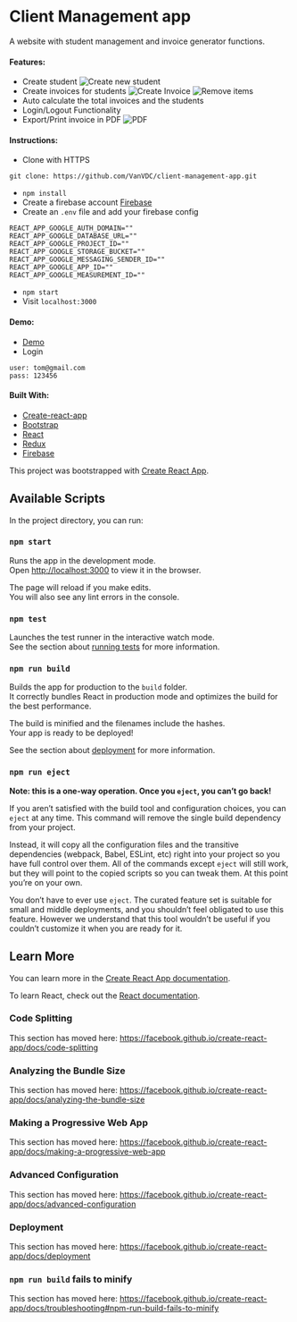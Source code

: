 # Client Management app

A website with student management and invoice generator functions.

#### Features:

- Create student
  ![Create new student](./public/createStudent.gif)
- Create invoices for students
  ![Create Invoice](./public/createInvoice.gif)
  ![Remove items](./public/remove.gif)
- Auto calculate the total invoices and the students
- Login/Logout Functionality
- Export/Print invoice in PDF
  ![PDF](./public/pdf.gif)

#### Instructions:

- Clone with HTTPS

```
git clone: https://github.com/VanVDC/client-management-app.git
```

- `npm install`
- Create a firebase account [Firebase](https://firebase.google.com/)
- Create an `.env` file and add your firebase config

```
REACT_APP_GOOGLE_AUTH_DOMAIN=""
REACT_APP_GOOGLE_DATABASE_URL=""
REACT_APP_GOOGLE_PROJECT_ID=""
REACT_APP_GOOGLE_STORAGE_BUCKET=""
REACT_APP_GOOGLE_MESSAGING_SENDER_ID=""
REACT_APP_GOOGLE_APP_ID=""
REACT_APP_GOOGLE_MEASUREMENT_ID=""
```

- `npm start`
- Visit `localhost:3000`

#### Demo:

- [Demo](https://contacts-keeper-16284.firebaseapp.com/)
- Login

```
user: tom@gmail.com
pass: 123456
```

#### Built With:

- [Create-react-app](https://github.com/facebook/create-react-app)
- [Bootstrap](https://github.com/twbs/bootstrap)
- [React](https://github.com/facebook/react/)
- [Redux](https://github.com/reactjs/redux)
- [Firebase](https://firebase.google.com/)

This project was bootstrapped with [Create React App](https://github.com/facebook/create-react-app).

## Available Scripts

In the project directory, you can run:

### `npm start`

Runs the app in the development mode.<br />
Open [http://localhost:3000](http://localhost:3000) to view it in the browser.

The page will reload if you make edits.<br />
You will also see any lint errors in the console.

### `npm test`

Launches the test runner in the interactive watch mode.<br />
See the section about [running tests](https://facebook.github.io/create-react-app/docs/running-tests) for more information.

### `npm run build`

Builds the app for production to the `build` folder.<br />
It correctly bundles React in production mode and optimizes the build for the best performance.

The build is minified and the filenames include the hashes.<br />
Your app is ready to be deployed!

See the section about [deployment](https://facebook.github.io/create-react-app/docs/deployment) for more information.

### `npm run eject`

**Note: this is a one-way operation. Once you `eject`, you can’t go back!**

If you aren’t satisfied with the build tool and configuration choices, you can `eject` at any time. This command will remove the single build dependency from your project.

Instead, it will copy all the configuration files and the transitive dependencies (webpack, Babel, ESLint, etc) right into your project so you have full control over them. All of the commands except `eject` will still work, but they will point to the copied scripts so you can tweak them. At this point you’re on your own.

You don’t have to ever use `eject`. The curated feature set is suitable for small and middle deployments, and you shouldn’t feel obligated to use this feature. However we understand that this tool wouldn’t be useful if you couldn’t customize it when you are ready for it.

## Learn More

You can learn more in the [Create React App documentation](https://facebook.github.io/create-react-app/docs/getting-started).

To learn React, check out the [React documentation](https://reactjs.org/).

### Code Splitting

This section has moved here: https://facebook.github.io/create-react-app/docs/code-splitting

### Analyzing the Bundle Size

This section has moved here: https://facebook.github.io/create-react-app/docs/analyzing-the-bundle-size

### Making a Progressive Web App

This section has moved here: https://facebook.github.io/create-react-app/docs/making-a-progressive-web-app

### Advanced Configuration

This section has moved here: https://facebook.github.io/create-react-app/docs/advanced-configuration

### Deployment

This section has moved here: https://facebook.github.io/create-react-app/docs/deployment

### `npm run build` fails to minify

This section has moved here: https://facebook.github.io/create-react-app/docs/troubleshooting#npm-run-build-fails-to-minify
